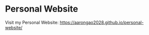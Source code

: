 <h1>Personal Website</h1>

Visit my Personal Website: https://aarongao2028.github.io/personal-website/
